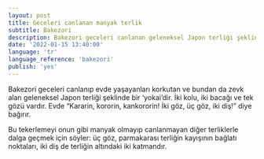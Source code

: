```yaml
---
layout: post
title: Geceleri canlanan manyak terlik
subtitle: Bakezori
description: Bakezori geceleri canlanan geleneksel Japon terliği şeklinde bir ‘yokai’dir.
date: '2022-01-15 13:40:00'
language: 'tr'
language_reference: 'bakezori'
publish: 'yes'
---
```

Bakezori geceleri canlanıp evde yaşayanları korkutan ve bundan da zevk alan geleneksel Japon terliği şeklinde bir ‘yokai’dir. İki kolu, iki bacağı ve tek gözü vardır. Evde “Kararin, kororin, kankororin! İki göz, üç göz, iki diş!” diye bağırır.

Bu tekerlemeyi onun gibi manyak olmayıp canlanmayan diğer terliklerle dalga geçmek için söyler: üç göz, parmakarası terliğin kayışının bağlatı noktaları, iki diş de terliğin altındaki iki katmandır.
